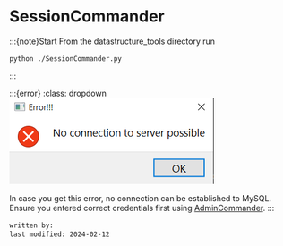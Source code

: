 # SessionCommander

:::{note}Start
From the datastructure_tools directory run
~~~bash
python ./SessionCommander.py
~~~
:::

:::{error}
:class: dropdown
![error_server.PNG](../images/error_server.PNG)

In case you get this error, no connection can be established to MySQL. Ensure you entered correct credentials 
first using [AdminCommander](AdminCommander.md#db-configuration).
:::


~~~~
written by: 
last modified: 2024-02-12
~~~~